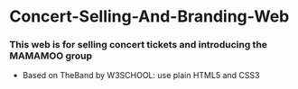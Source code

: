 # Concert-Selling-And-Branding-Web

### This web is for selling concert tickets and introducing the MAMAMOO group
- Based on TheBand by W3SCHOOL: use plain HTML5 and CSS3
